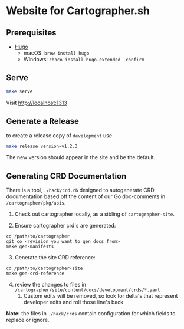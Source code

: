 # Website for Cartographer.sh

## Prerequisites

- [Hugo](https://github.com/gohugoio/hugo)
  - macOS: `brew install hugo`
  - Windows: `choco install hugo-extended -confirm`

## Serve

```bash
make serve
```

Visit [http://localhost:1313](http://localhost:1313)

## Generate a Release

to create a release copy of `development` use

```bash
make release version=v1.2.3
```

The new version should appear in the site and be the default.

## Generating CRD Documentation

There is a tool, `./hack/crd.rb` designed to autogenerate CRD documentation based off the content of our Go doc-comments
in `/cartographer/pkg/apis`.

1. Check out cartographer locally, as a sibling of `cartographer-site`.

2. Ensure cartographer crd's are generated:

```shell
cd /path/to/cartographer
git co <revision you want to gen docs from>
make gen-manifests
```

3. Generate the site CRD reference:

```shell
cd /path/to/cartographer-site
make gen-crd-reference
```

4. review the changes to files in `/cartographer/site/content/docs/development/crds/*.yaml`
   1. Custom edits will be removed, so look for delta's that represent developer edits and roll those line's back


**Note:** the files in `./hack/crds` contain configuration for which fields to replace or ignore.